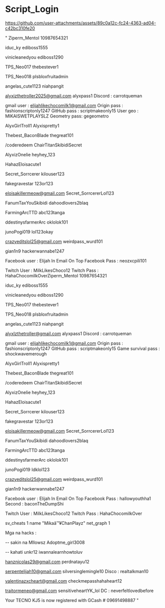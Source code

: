 # Script_Login
https://github.com/user-attachments/assets/89c0a12c-fc24-4363-ad04-c42bc310fe20

"
Ziperm_Mentol
10987654321

iduc_ky 
ediboss1555

vinicleanedyou
ediboss1290

TPS_Neo017
thebestever1

TPS_Neo018
plsbloxfruitadmin

angelas_cute1123
niahpangit

alyxizthetroller2025@gmail.com
alyxpass1
Discord : carrotqueman

gmail user : elijahlikechocomilk1@gmail.com
Origin pass : fashionscriptonly1247
GitHub pass : scriptmakeonly15
User geo : MIKAISWETPLAYSLZ
Geometry pass: gegeometro

AlyxGirlTroll1
Alyxispretty1

Thebest_BaconBlade
thegreat101

/coderedeem ChairTitanSkibidiSecret

AlyxizOnelie
heyhey_123

HahazEloisacute1

Secret_Sorrcerer
kilouser123

fakegravestar
123or123

eloisakillermeow@gmail.com
Secret_SorrcererLol123

FanumTaxYouSkibidi
dahoodlovers2blaq

FarmingArcTTD
abc123tanga

ddestinysfarmerArc
oklolok101

junoPogi019
lol123okay

crazyeditslol25@gmail.com
weirdpass_wurd101

gian1n9
hackerwannabe1247

Facebook user : Elijah In Email On Top
Facebook Pass : neozxcpili101

Twitch User : MilkLikesChoco12
Twitch Pass : HahaChocomilkOverZiperm_Mentol
10987654321

iduc_ky 
ediboss1555

vinicleanedyou
ediboss1290

TPS_Neo017
thebestever1

TPS_Neo018
plsbloxfruitadmin

angelas_cute1123
niahpangit

alyxIzthetroller@gmail.com
alyxpass1
Discord : carrotqueman

gmail user : elijahlikechocomilk1@gmail.com
Origin pass : fashionscriptonly1247
GitHub pass : scriptmakeonly15
Game survival pass : shockwavemerough

AlyxGirlTroll1
Alyxispretty1

Thebest_BaconBlade
thegreat101

/coderedeem ChairTitanSkibidiSecret

AlyxizOnelie
heyhey_123

HahazEloisacute1

Secret_Sorrcerer
kilouser123

fakegravestar
123or123

eloisakillermeow@gmail.com
Secret_SorrcererLol123

FanumTaxYouSkibidi
dahoodlovers2blaq

FarmingArcTTD
abc123tanga

ddestinysfarmerArc
oklolok101

junoPogi019
Idklol123

crazyeditslol25@gmail.com
weirdpass_wurd101

gian1n9
hackerwannabe1247

Facebook user : Elijah In Email On Top
Facebook Pass : hallowyouthha1
Second : baconTheDumpShi


Twitch User : MilkLikesChoco12
Twitch Pass : HahaChocomilkOver

sv_cheats 1
name "Mikaâ™¥ChanPlayz"
net_graph 1

Mga na hacks :

-- sakin na
Mllowsz
Adoptme_girl3008

-- kahati
unkr12
iwannalearnhowtoluv

hanznicolas29@gmail.com
perdnatayu12

serpentelijah10@gmail.com
silversinglemingle10
Disco : realtalkman10

valentinazxcheart@gmail.com
checkmepasshahaheart12

traitormeneo@gmail.com
sensitiveheartYK_lol
DC : neverfeltlovedbefore

Your TECNO KJ5 is now registered with GCash # 09691498887
"

